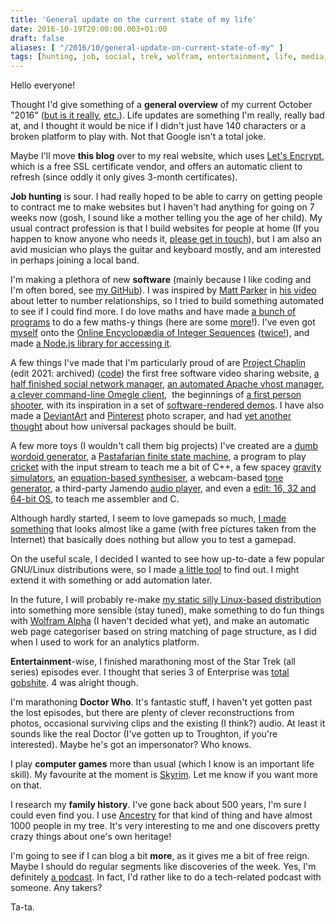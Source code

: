 ```yaml
---
title: 'General update on the current state of my life'
date: 2016-10-19T20:00:00.003+01:00
draft: false
aliases: [ "/2016/10/general-update-on-current-state-of-my" ]
tags: [hunting, job, social, trek, wolfram, entertainment, life, media, transgender, games, star, podcast, skyrim, linux, gnu, software, doctor, who, blog, maths]
---
```


Hello everyone!

Thought I'd give something of a **general overview** of my current October "2016" ([but is it really](https://en.wikipedia.org/wiki/Phantom_time_hypothesis), [etc.](https://en.wikipedia.org/wiki/X-Day_(Church_of_the_SubGenius))). Life updates are something I'm really, really bad at, and I thought it would be nice if I didn't just have 140 characters or a broken platform to play with. Not that Google isn't a total joke.


Maybe I'll move **this blog** over to my real website, which uses [Let's Encrypt](https://letsencrypt.org/), which is a free SSL certificate vendor, and offers an automatic client to refresh (since oddly it only gives 3-month certificates).


**Job hunting** is sour. I had really hoped to be able to carry on getting people to contract me to make websites but I haven't had anything for going on 7 weeks now (gosh, I sound like a mother telling you the age of her child). My usual contract profession is that I build websites for people at home (If you happen to know anyone who needs it, [please get in touch](mailto:fromblog@danwdart.uk)), but I am also an avid musician who plays the guitar and keyboard mostly, and am interested in perhaps joining a local band.


I'm making a plethora of new **software** (mainly because I like coding and I'm often bored, see [my GitHub](https://github.com/danwdart/)). I was inspired by [Matt Parker](https://youtube.com/standupmaths) in [his video](https://www.youtube.com/watch?v=LYKn0yUTIU4) about letter to number relationships, so I tried to build something automated to see if I could find more. I do love maths and have made [a bunch of programs](https://github.com/danwdart/projects/tree/master/js/maths) to do a few maths-y things (here are some [more](https://github.com/danwdart/heartish)!). I've even got [myself](https://oeis.org/A275124) onto the [Online Encyclopædia of Integer Sequences](https://oeis.org/) ([twice!](https://oeis.org/A275167)), and made [a Node.js library for accessing it](https://github.com/danwdart/oeis).

A few things I've made that I'm particularly proud of are [Project Chaplin](https://web.archive.org/web/20170306223801/https://projectchaplin.com/login) (edit 2021: archived) ([code](https://github.com/danwdart/projectchaplin)) the first free software video sharing website, [a half finished social network manager](https://github.com/danwdart/pcomm), [an automated Apache vhost manager](https://github.com/danwdart/autopache), [a clever command-line Omegle client](https://github.com/danwdart/omegcli),  the beginnings of [a first person shooter](https://github.com/danwdart/vinski2), with its inspiration in a set of [software-rendered demos](https://github.com/danwdart/fps). I have also made a [DeviantArt](https://github.com/danwdart/scrapeda) and [Pinterest](https://github.com/danwdart/scrapepins) photo scraper, and had [yet another thought](https://github.com/danwdart/software-application-standard) about how universal packages should be built.

A few more toys (I wouldn't call them big projects) I've created are a [dumb wordoid generator](https://github.com/danwdart/anglo), a [Pastafarian finite state machine](https://github.com/danwdart/fsm), a program to play [cricket](https://github.com/danwdart/cricket) with the input stream to teach me a bit of C++, a few spacey [gravity simulators](https://github.com/danwdart/gravity), an [equation-based synthesiser](https://github.com/danwdart/equationsounds), a webcam-based [tone generator](https://github.com/danwdart/movesic), a third-party Jamendo [audio player](https://github.com/danwdart/jammin), and even a [edit: 16, 32 and 64-bit OS](https://github.com/danwdart/danos), to teach me assembler and C.

Although hardly started, I seem to love gamepads so much, [I made something](https://github.com/danwdart/bev) that looks almost like a game (with free pictures taken from the Internet) that basically does nothing but allow you to test a gamepad.

On the useful scale, I decided I wanted to see how up-to-date a few popular GNU/Linux distributions were, so I made [a little tool](https://github.com/danwdart/update-checker) to find out. I might extend it with something or add automation later.

In the future, I will probably re-make [my static silly Linux-based distribution](https://github.com/danwdart/gwallgofrwydd) into something more sensible (stay tuned), make something to do fun things with [Wolfram Alpha](https://www.wolframalpha.com/) (I haven't decided what yet), and make an automatic web page categoriser based on string matching of page structure, as I did when I used to work for an analytics platform.


**Entertainment**\-wise, I finished marathoning most of the Star Trek (all series) episodes ever. I thought that series 3 of Enterprise was [total gobshite](https://www.youtube.com/watch?v=9R89oERKCaU). 4 was alright though.

I'm marathoning **Doctor Who**. It's fantastic stuff, I haven't yet gotten past the lost episodes, but there are plenty of clever reconstructions from photos, occasional surviving clips and the existing (I think?) audio. At least it sounds like the real Doctor (I've gotten up to Troughton, if you're interested). Maybe he's got an impersonator? Who knows.


I play **computer games** more than usual (which I know is an important life skill). My favourite at the moment is [Skyrim](https://elderscrolls.bethesda.net/en/skyrim10). Let me know if you want more on that.

I research my **family history**. I've gone back about 500 years, I'm sure I could even find you. I use [Ancestry](https://www.ancestry.co.uk/) for that kind of thing and have almost 1000 people in my tree. It's very interesting to me and one discovers pretty crazy things about one's own heritage!


I'm going to see if I can blog a bit **more**, as it gives me a bit of free reign. Maybe I should do regular segments like discoveries of the week. Yes, I'm definitely [a podcast](https://www.linuxvoice.com/category/podcasts/). In fact, I'd rather like to do a tech-related podcast with someone. Any takers?

Ta-ta.